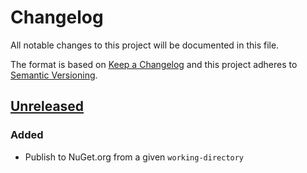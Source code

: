 # Changelog

All notable changes to this project will be documented in this file.

The format is based on [Keep a Changelog](https://keepachangelog.com/en/1.0.0/)
and this project adheres to [Semantic Versioning](https://semver.org/spec/v2.0.0.html).

## [Unreleased]

### Added
- Publish to NuGet.org from a given `working-directory`

[Unreleased]: https://github.com/cucumber/action-publish-mvn/compare/8a8a56821e651927b0a0e3a164841a2aebf5ba3c...HEAD
